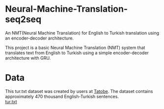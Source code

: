 # Neural-Machine-Translation-seq2seq
An NMT(Neural Machine Translation) for English to Turkish translation using an encoder-decoder architecture.

This project is a basic Neural Machine Translation (NMT) system that translates text from English to Turkish using a simple encoder-decoder architecture with GRU.

# Data
This tur.txt dataset was created by users at [Tatobe](https://tatoeba.org/tr). The dataset contains approximately 470 thousand English-Turkish sentences.  
[tur.txt](https://www.kaggle.com/datasets/bulentsiyah/turkce)
